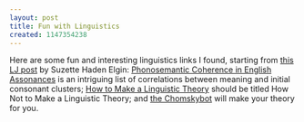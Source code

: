 ```yaml
---
layout: post
title: Fun with Linguistics
created: 1147354238
---
```

Here are some fun and interesting linguistics links I found, starting from [this LJ post](http://ozarque.livejournal.com/254704.html) by Suzette Haden Elgin:  [Phonosemantic Coherence in English Assonances](http://www-personal.umich.edu/~jlawler/assonances.pdf) is an intriguing list of correlations between meaning and initial consonant clusters; [How to Make a Linguistic Theory](http://www-personal.umich.edu/~jlawler/theory.how.html) should be titled How Not to Make a Linguistic Theory; and [the Chomskybot](http://rubberducky.org/cgi-bin/chomsky.pl) will make your theory for you.
